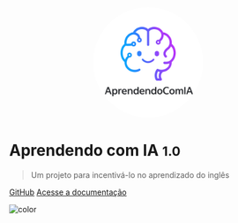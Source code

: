 <p align="center">
  <img src="./assets/imagemlogoaprendendocomia.png" alt="logo" width="200" style="border-radius: 50%;" />
</p>


# Aprendendo com IA <small>1.0</small>

> Um projeto para incentivá-lo no aprendizado do inglês 

[GitHub](https://github.com/UnBArqDsw2025-2-Turma02/2025.2_T02_G3_AprendendoComIA_Entrega_01)
[Acesse a documentação](https://unbarqdsw2025-2-turma02.github.io/2025.2_T02_G3_AprendendoComIA_Entrega_01/#/?id=aprendendocomia)

![color](#199999)
